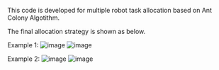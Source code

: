 This code is developed for multiple robot task allocation based on Ant Colony Algotithm.

The final allocation strategy is shown as below. 

Example 1:
![image](https://github.com/Shine233/Task-Allocation-of-mutiple-UAVs-for-Aerial-robot-Construction/blob/master/Ant%20Colony%20Algorithm/Result1-1.jpg)
![image](https://github.com/Shine233/Task-Allocation-of-mutiple-UAVs-for-Aerial-robot-Construction/blob/master/Ant%20Colony%20Algorithm/Result1-2.jpg)

Example 2:
![image](https://github.com/Shine233/Task-Allocation-of-mutiple-UAVs-for-Aerial-robot-Construction/blob/master/Ant%20Colony%20Algorithm/Result2-1.jpg)
![image](https://github.com/Shine233/Task-Allocation-of-mutiple-UAVs-for-Aerial-robot-Construction/blob/master/Ant%20Colony%20Algorithm/Result2-2.jpg)
